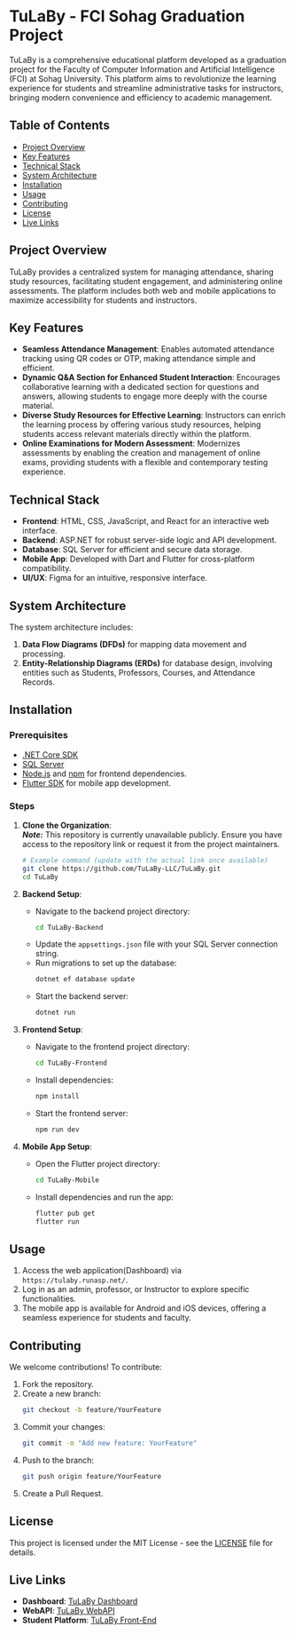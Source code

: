 # TuLaBy - FCI Sohag Graduation Project

TuLaBy is a comprehensive educational platform developed as a graduation project for the Faculty of Computer Information and Artificial Intelligence (FCI) at Sohag University. This platform aims to revolutionize the learning experience for students and streamline administrative tasks for instructors, bringing modern convenience and efficiency to academic management.

## Table of Contents
- [Project Overview](#project-overview)
- [Key Features](#key-features)
- [Technical Stack](#technical-stack)
- [System Architecture](#system-architecture)
- [Installation](#installation)
- [Usage](#usage)
- [Contributing](#contributing)
- [License](#license)
- [Live Links](#live-links)

## Project Overview
TuLaBy provides a centralized system for managing attendance, sharing study resources, facilitating student engagement, and administering online assessments. The platform includes both web and mobile applications to maximize accessibility for students and instructors.

## Key Features
- **Seamless Attendance Management**: Enables automated attendance tracking using QR codes or OTP, making attendance simple and efficient.
- **Dynamic Q&A Section for Enhanced Student Interaction**: Encourages collaborative learning with a dedicated section for questions and answers, allowing students to engage more deeply with the course material.
- **Diverse Study Resources for Effective Learning**: Instructors can enrich the learning process by offering various study resources, helping students access relevant materials directly within the platform.
- **Online Examinations for Modern Assessment**: Modernizes assessments by enabling the creation and management of online exams, providing students with a flexible and contemporary testing experience.

## Technical Stack
- **Frontend**: HTML, CSS, JavaScript, and React for an interactive web interface.
- **Backend**: ASP.NET for robust server-side logic and API development.
- **Database**: SQL Server for efficient and secure data storage.
- **Mobile App**: Developed with Dart and Flutter for cross-platform compatibility.
- **UI/UX**: Figma for an intuitive, responsive interface.

## System Architecture
The system architecture includes:
1. **Data Flow Diagrams (DFDs)** for mapping data movement and processing.
2. **Entity-Relationship Diagrams (ERDs)** for database design, involving entities such as Students, Professors, Courses, and Attendance Records.

## Installation

### Prerequisites
- [.NET Core SDK](https://dotnet.microsoft.com/download)
- [SQL Server](https://www.microsoft.com/en-us/sql-server/sql-server-downloads)
- [Node.js](https://nodejs.org/) and [npm](https://www.npmjs.com/) for frontend dependencies.
- [Flutter SDK](https://flutter.dev/docs/get-started/install) for mobile app development.

### Steps
1. **Clone the Organization**:  
   **_Note:_** This repository is currently unavailable publicly. Ensure you have access to the repository link or request it from the project maintainers.
   ```bash
   # Example command (update with the actual link once available)
   git clone https://github.com/TuLaBy-LLC/TuLaBy.git
   cd TuLaBy

2. **Backend Setup**:
   - Navigate to the backend project directory:
     ```bash
     cd TuLaBy-Backend
     ```
   - Update the `appsettings.json` file with your SQL Server connection string.
   - Run migrations to set up the database:
     ```bash
     dotnet ef database update
     ```
   - Start the backend server:
     ```bash
     dotnet run
     ```

3. **Frontend Setup**:
   - Navigate to the frontend project directory:
     ```bash
     cd TuLaBy-Frontend
     ```
   - Install dependencies:
     ```bash
     npm install
     ```
   - Start the frontend server:
     ```bash
     npm run dev
     ```

4. **Mobile App Setup**:
   - Open the Flutter project directory:
     ```bash
     cd TuLaBy-Mobile
     ```
   - Install dependencies and run the app:
     ```bash
     flutter pub get
     flutter run
     ```

## Usage
1. Access the web application(Dashboard) via `https://tulaby.runasp.net/`.
2. Log in as an admin, professor, or Instructor to explore specific functionalities.
3. The mobile app is available for Android and iOS devices, offering a seamless experience for students and faculty.

## Contributing
We welcome contributions! To contribute:

1. Fork the repository.
2. Create a new branch:
   ```bash
   git checkout -b feature/YourFeature
3. Commit your changes:
   ```bash
   git commit -m "Add new feature: YourFeature"
4. Push to the branch:
   ```bash
   git push origin feature/YourFeature
5. Create a Pull Request.

## License

This project is licensed under the MIT License - see the [LICENSE](LICENSE) file for details.

## Live Links

- **Dashboard**: [TuLaBy Dashboard](https://tulaby.runasp.net/)
- **WebAPI**: [TuLaBy WebAPI](https://tulaby-api.runasp.net/)
- **Student Platform**: [TuLaBy Front-End](https://tulaby.netlify.app/)
